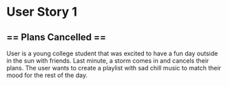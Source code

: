 # User Story 1
## == Plans Cancelled ==
User is a young college student that was excited to have a fun day outside in the sun with friends. Last minute, a storm comes in and cancels their plans. The user wants to create a playlist with sad chill music to match their mood for the rest of the day.